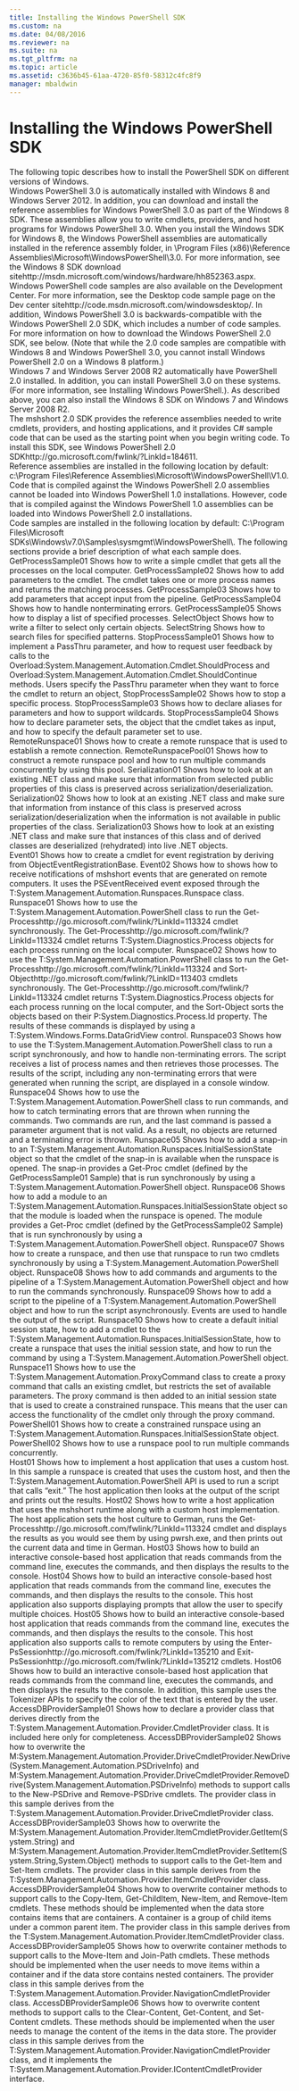 ```yaml
---
title: Installing the Windows PowerShell SDK
ms.custom: na
ms.date: 04/08/2016
ms.reviewer: na
ms.suite: na
ms.tgt_pltfrm: na
ms.topic: article
ms.assetid: c3636b45-61aa-4720-85f0-58312c4fc8f9
manager: mbaldwin
---
```

# Installing the Windows PowerShell SDK
<?xml version="1.0" encoding="utf-8"?>
<developerConceptualDocument xmlns="http://ddue.schemas.microsoft.com/authoring/2003/5" xmlns:xlink="http://www.w3.org/1999/xlink" xmlns:xsi="http://www.w3.org/2001/XMLSchema-instance" xsi:schemaLocation="http://ddue.schemas.microsoft.com/authoring/2003/5 http://dduestorage.blob.core.windows.net/ddueschema/developer.xsd">
  <introduction>
    <para>The following topic describes how to install the PowerShell SDK on different versions of Windows.</para>
  </introduction>
  <section>
    <title>Installing Windows PowerShell 3.0 SDK for Windows 8 and Windows Server 2012</title>
    <content>
      <para>Windows PowerShell 3.0 is automatically installed with Windows 8 and Windows Server 2012. In addition, you can download and install the reference assemblies for Windows PowerShell 3.0 as part of the Windows 8 SDK. These assemblies allow you to write cmdlets, providers, and host programs for Windows PowerShell 3.0. When you install the Windows SDK for Windows 8, the Windows PowerShell assemblies are automatically installed in the reference assembly folder, in \Program Files (x86)\Reference Assemblies\Microsoft\WindowsPowerShell\3.0. For more information, see the <externalLink><linkText>Windows 8 SDK download site</linkText><linkUri>http://msdn.microsoft.com/windows/hardware/hh852363.aspx</linkUri></externalLink>. Windows PowerShell code samples are also available on the Development Center. For more information, see the Desktop code sample page on the <externalLink><linkText>Dev center site</linkText><linkUri>http://code.msdn.microsoft.com/windowsdesktop/</linkUri></externalLink>. </para>
      <para>In addition, Windows PowerShell 3.0 is backwards-compatible with the Windows PowerShell 2.0 SDK, which includes a number of code samples. For more information on how to download the Windows PowerShell 2.0 SDK, see below. (Note that while the 2.0 code samples are compatible with Windows 8 and Windows PowerShell 3.0, you cannot install Windows PowerShell 2.0 on a Windows 8 platform.) </para>
    </content>
  </section>
  <section>
    <title>Installing Windows PowerShell 3.0 SDK for Windows 7 and Windows Server 2008 R2</title>
    <content>
      <para>Windows 7 and Windows Server 2008 R2 automatically have PowerShell 2.0 installed. In addition, you can install PowerShell 3.0 on these systems. (For more information, see <link xlink:href="6fbb0409-5a54-48ec-95e6-7f8b7d8c4969">Installing Windows PowerShell</link>.). As described above, you can also install the Windows 8 SDK on Windows 7 and Windows Server 2008 R2.</para>
    </content>
  </section>
  <section>
    <title>Installing Windows PowerShell 2.0 SDK for Windows 7, Vista, XP, Server 2003, and Server 2008</title>
    <content>
      <para>The <token>mshshort</token> 2.0 SDK provides the reference assemblies needed to write cmdlets, providers, and hosting applications, and it provides C# sample code that can be used as the starting point when you begin writing code. </para>
      <para>To install this SDK, see <externalLink><linkText>Windows PowerShell 2.0 SDK</linkText><linkUri>http://go.microsoft.com/fwlink/?LinkId=184611</linkUri></externalLink>.</para>
    </content>
    <sections>
      <section>
        <title>Reference assemblies</title>
        <content>
          <para>Reference assemblies are installed in the following location by default: <codeInline>c:\Program Files\Reference Assemblies\Microsoft\WindowsPowerShell\V1.0</codeInline>.</para>
          <alert class="note">
            <para>Code that is compiled against the Windows PowerShell 2.0 assemblies cannot be loaded into Windows PowerShell 1.0 installations. However, code that is compiled against the Windows PowerShell 1.0 assemblies can be loaded into Windows PowerShell 2.0 installations.</para>
          </alert>
        </content>
      </section>
      <section>
        <title>Samples</title>
        <content>
          <para>Code samples are installed in the following location by default: <codeInline>C:\Program Files\Microsoft SDKs\Windows\v7.0\Samples\sysmgmt\WindowsPowerShell\</codeInline>.</para>
          <para>The following sections provide a brief description of what each sample does.</para>
        </content>
        <sections>
          <section>
            <title>Cmdlet samples</title>
            <content>
              <definitionTable>
                <definedTerm>GetProcessSample01</definedTerm>
                <definition>
                  <para>Shows how to write a simple cmdlet that gets all the processes on the local computer.</para>
                </definition>
                <definedTerm>GetProcessSample02</definedTerm>
                <definition>
                  <para>Shows how to add parameters to the cmdlet. The cmdlet takes one or more process names and returns the matching processes.</para>
                </definition>
                <definedTerm>GetProcessSample03</definedTerm>
                <definition>
                  <para>Shows how to add parameters that accept input from the pipeline.</para>
                </definition>
                <definedTerm>GetProcessSample04</definedTerm>
                <definition>
                  <para>Shows how to handle nonterminating errors.</para>
                </definition>
                <definedTerm>GetProcessSample05</definedTerm>
                <definition>
                  <para>Shows how to display a list of specified processes.</para>
                </definition>
                <definedTerm>SelectObject</definedTerm>
                <definition>
                  <para>Shows how to write a filter to select only certain objects. </para>
                </definition>
                <definedTerm>SelectString</definedTerm>
                <definition>
                  <para>Shows how to search files for specified patterns.</para>
                </definition>
                <definedTerm>StopProcessSample01</definedTerm>
                <definition>
                  <para>Shows how to implement a <parameterReference>PassThru</parameterReference> parameter, and how to request user feedback by calls to the <codeEntityReference>Overload:System.Management.Automation.Cmdlet.ShouldProcess</codeEntityReference> and <codeEntityReference>Overload:System.Management.Automation.Cmdlet.ShouldContinue</codeEntityReference> methods. Users specify the <parameterReference>PassThru</parameterReference> parameter when they want to force the cmdlet to return an object, </para>
                </definition>
                <definedTerm>StopProcessSample02</definedTerm>
                <definition>
                  <para>Shows how to stop a specific process.</para>
                </definition>
                <definedTerm>StopProcessSample03</definedTerm>
                <definition>
                  <para>Shows how to declare aliases for parameters and how to support wildcards.</para>
                </definition>
                <definedTerm>StopProcessSample04</definedTerm>
                <definition>
                  <para>Shows how to declare parameter sets, the object that the cmdlet takes as input, and how to specify the default parameter set to use.</para>
                </definition>
              </definitionTable>
            </content>
          </section>
          <section>
            <title>Remoting samples</title>
            <content>
              <definitionTable>
                <definedTerm>RemoteRunspace01</definedTerm>
                <definition>
                  <para>Shows how to create a remote runspace that is used to establish a remote connection.</para>
                </definition>
                <definedTerm>RemoteRunspacePool01</definedTerm>
                <definition>
                  <para>Shows how to construct a remote runspace pool and how to run multiple commands concurrently by using this pool.</para>
                </definition>
                <definedTerm>Serialization01</definedTerm>
                <definition>
                  <para>Shows how to look at an existing .NET class and make sure that information from selected public properties of this class is preserved across serialization/deserialization.</para>
                </definition>
                <definedTerm>Serialization02</definedTerm>
                <definition>
                  <para>Shows how to look at an existing .NET class and make sure that information from instance of this class is preserved across serialization/deserialization when the information is not available in public properties of the class.</para>
                </definition>
                <definedTerm>Serialization03</definedTerm>
                <definition>
                  <para>Shows how to look at an existing .NET class and make sure that instances of this class and of derived classes are deserialized (rehydrated) into live .NET objects.</para>
                </definition>
              </definitionTable>
            </content>
          </section>
          <section>
            <title>Event samples</title>
            <content>
              <definitionTable>
                <definedTerm>Event01</definedTerm>
                <definition>
                  <para>Shows how to create a cmdlet for event registration by deriving from ObjectEventRegistrationBase.</para>
                </definition>
                <definedTerm>Event02</definedTerm>
                <definition>
                  <para>Shows how to shows how to receive notifications of <token>mshshort</token> events that are generated on remote computers. It uses the PSEventReceived event exposed through the <codeEntityReference>T:System.Management.Automation.Runspaces.Runspace</codeEntityReference> class.</para>
                </definition>
              </definitionTable>
            </content>
          </section>
          <section>
            <title>Hosting application samples</title>
            <content>
              <definitionTable>
                <definedTerm>Runspace01</definedTerm>
                <definition>
                  <para>Shows how to use the <codeEntityReference>T:System.Management.Automation.PowerShell</codeEntityReference> class to run the <externalLink><linkText>Get-Process</linkText><linkUri>http://go.microsoft.com/fwlink/?LinkId=113324</linkUri></externalLink> cmdlet synchronously. The <externalLink><linkText>Get-Process</linkText><linkUri>http://go.microsoft.com/fwlink/?LinkId=113324</linkUri></externalLink> cmdlet returns <codeEntityReference>T:System.Diagnostics.Process</codeEntityReference> objects for each process running on the local computer.</para>
                </definition>
                <definedTerm>Runspace02</definedTerm>
                <definition>
                  <para>Shows how to use the <codeEntityReference>T:System.Management.Automation.PowerShell</codeEntityReference> class to run the <externalLink><linkText>Get-Process</linkText><linkUri>http://go.microsoft.com/fwlink/?LinkId=113324</linkUri></externalLink> and <externalLink><linkText>Sort-Object</linkText><linkUri>http://go.microsoft.com/fwlink/?LinkID=113403</linkUri></externalLink> cmdlets synchronously. The <externalLink><linkText>Get-Process</linkText><linkUri>http://go.microsoft.com/fwlink/?LinkId=113324</linkUri></externalLink> cmdlet returns <codeEntityReference>T:System.Diagnostics.Process</codeEntityReference> objects for each process running on the local computer, and the Sort-Object sorts the objects based on their <codeEntityReference>P:System.Diagnostics.Process.Id</codeEntityReference> property. The results of these commands is displayed by using a <codeEntityReference>T:System.Windows.Forms.DataGridView</codeEntityReference> control.</para>
                </definition>
                <definedTerm>Runspace03</definedTerm>
                <definition>
                  <para>Shows how to use the <codeEntityReference>T:System.Management.Automation.PowerShell</codeEntityReference> class to run a script synchronously, and how to handle non-terminating errors. The script receives a list of process names and then retrieves those processes. The results of the script, including any non-terminating errors that were generated when running the script, are displayed in a console window.</para>
                </definition>
                <definedTerm>Runspace04</definedTerm>
                <definition>
                  <para>Shows how to use the <codeEntityReference>T:System.Management.Automation.PowerShell</codeEntityReference> class to run commands, and how to catch terminating errors that are thrown when running the commands. Two commands are run, and the last command is passed a parameter argument that is not valid. As a result, no objects are returned and a terminating error is thrown.</para>
                </definition>
                <definedTerm>Runspace05</definedTerm>
                <definition>
                  <para>Shows how to add a snap-in to an <codeEntityReference>T:System.Management.Automation.Runspaces.InitialSessionState</codeEntityReference> object so that the cmdlet of the snap-in is available when the runspace is opened. The snap-in provides a Get-Proc cmdlet (defined by the <legacyLink xlink:href="7b48bf80-cbf0-4cb1-8d5b-3b8d06196598">GetProcessSample01 Sample</legacyLink>) that is run synchronously by using a <codeEntityReference>T:System.Management.Automation.PowerShell</codeEntityReference> object.</para>
                </definition>
                <definedTerm>Runspace06</definedTerm>
                <definition>
                  <para>Shows how to add a module to an <codeEntityReference>T:System.Management.Automation.Runspaces.InitialSessionState</codeEntityReference> object so that the module is loaded when the runspace is opened. The module provides a Get-Proc cmdlet (defined by the <legacyLink xlink:href="481f557d-3344-4d33-b2da-4736a0165181">GetProcessSample02 Sample</legacyLink>) that is run synchronously by using a <codeEntityReference>T:System.Management.Automation.PowerShell</codeEntityReference> object.</para>
                </definition>
                <definedTerm>Runspace07</definedTerm>
                <definition>
                  <para>Shows how to create a runspace, and then use that runspace to run two cmdlets synchronously by using a <codeEntityReference>T:System.Management.Automation.PowerShell</codeEntityReference> object.</para>
                </definition>
                <definedTerm>Runspace08</definedTerm>
                <definition>
                  <para>Shows how to add commands and arguments to the pipeline of a <codeEntityReference>T:System.Management.Automation.PowerShell</codeEntityReference> object and how to run the commands synchronously.</para>
                </definition>
                <definedTerm>Runspace09</definedTerm>
                <definition>
                  <para>Shows how to add a script to the pipeline of a <codeEntityReference>T:System.Management.Automation.PowerShell</codeEntityReference> object and how to run the script asynchronously. Events are used to handle the output of the script.</para>
                </definition>
                <definedTerm>Runspace10</definedTerm>
                <definition>
                  <para>Shows how to create a default initial session state, how to add a cmdlet to the <codeEntityReference>T:System.Management.Automation.Runspaces.InitialSessionState</codeEntityReference>, how to create a runspace that uses the initial session state, and how to run the command by using a <codeEntityReference>T:System.Management.Automation.PowerShell</codeEntityReference> object.</para>
                </definition>
                <definedTerm>Runspace11</definedTerm>
                <definition>
                  <para>Shows how to use the <codeEntityReference>T:System.Management.Automation.ProxyCommand</codeEntityReference> class to create a proxy command that calls an existing cmdlet, but restricts the set of available parameters. The proxy command is then added to an initial session state that is used to create a constrained runspace. This means that the user can access the functionality of the cmdlet only through the proxy command.</para>
                </definition>
                <definedTerm>PowerShell01</definedTerm>
                <definition>
                  <para>Shows how to create a constrained runspace using an <codeEntityReference>T:System.Management.Automation.Runspaces.InitialSessionState</codeEntityReference> object.</para>
                </definition>
                <definedTerm>PowerShell02</definedTerm>
                <definition>
                  <para>Shows how to use a runspace pool to run multiple commands concurrently.</para>
                </definition>
              </definitionTable>
            </content>
          </section>
          <section>
            <title>Host samples</title>
            <content>
              <definitionTable>
                <definedTerm>Host01</definedTerm>
                <definition>
                  <para>Shows how to implement a host application that uses a custom host. In this sample a runspace is created that uses the custom host, and then the <codeEntityReference>T:System.Management.Automation.PowerShell</codeEntityReference> API is used to run a script that calls “exit.” The host application then looks at the output of the script and prints out the results.</para>
                </definition>
                <definedTerm>Host02</definedTerm>
                <definition>
                  <para>Shows how to write a host application that uses the <token>mshshort</token> runtime along with a custom host implementation. The host application sets the host culture to German, runs the <externalLink><linkText>Get-Process</linkText><linkUri>http://go.microsoft.com/fwlink/?LinkId=113324</linkUri></externalLink> cmdlet and displays the results as you would see them by using pwrsh.exe, and then prints out the current data and time in German.</para>
                </definition>
                <definedTerm>Host03</definedTerm>
                <definition>
                  <para>Shows how to build an interactive console-based host application that reads commands from the command line, executes the commands, and then displays the results to the console.</para>
                </definition>
                <definedTerm>Host04</definedTerm>
                <definition>
                  <para>Shows how to build an interactive console-based host application that reads commands from the command line, executes the commands, and then displays the results to the console. This host application also supports displaying prompts that allow the user to specify multiple choices.</para>
                </definition>
                <definedTerm>Host05</definedTerm>
                <definition>
                  <para>Shows how to build an interactive console-based host application that reads commands from the command line, executes the commands, and then displays the results to the console. This host application also supports calls to remote computers by using the <externalLink><linkText>Enter-PsSession</linkText><linkUri>http://go.microsoft.com/fwlink/?LinkId=135210</linkUri></externalLink> and <externalLink><linkText>Exit-PsSession</linkText><linkUri>http://go.microsoft.com/fwlink/?LinkId=135212</linkUri></externalLink> cmdlets.</para>
                </definition>
                <definedTerm>Host06</definedTerm>
                <definition>
                  <para>Shows how to build an interactive console-based host application that reads commands from the command line, executes the commands, and then displays the results to the console. In addition, this sample uses the Tokenizer APIs to specify the color of the text that is entered by the user.</para>
                </definition>
              </definitionTable>
            </content>
          </section>
          <section>
            <title>Provider samples</title>
            <content>
              <definitionTable>
                <definedTerm>AccessDBProviderSample01</definedTerm>
                <definition>
                  <para>Shows how to declare a provider class that derives directly from the <codeEntityReference>T:System.Management.Automation.Provider.CmdletProvider</codeEntityReference> class. It is included here only for completeness.</para>
                </definition>
                <definedTerm>AccessDBProviderSample02</definedTerm>
                <definition>
                  <para>Shows how to overwrite the <codeEntityReference>M:System.Management.Automation.Provider.DriveCmdletProvider.NewDrive(System.Management.Automation.PSDriveInfo)</codeEntityReference> and <codeEntityReference>M:System.Management.Automation.Provider.DriveCmdletProvider.RemoveDrive(System.Management.Automation.PSDriveInfo)</codeEntityReference> methods to support calls to the New-PSDrive and Remove-PSDrive cmdlets. The provider class in this sample derives from the <codeEntityReference>T:System.Management.Automation.Provider.DriveCmdletProvider</codeEntityReference> class.</para>
                </definition>
                <definedTerm>AccessDBProviderSample03</definedTerm>
                <definition>
                  <para>Shows how to overwrite the <codeEntityReference>M:System.Management.Automation.Provider.ItemCmdletProvider.GetItem(System.String)</codeEntityReference> and <codeEntityReference>M:System.Management.Automation.Provider.ItemCmdletProvider.SetItem(System.String,System.Object)</codeEntityReference> methods to support calls to the Get-Item and Set-Item cmdlets. The provider class in this sample derives from the <codeEntityReference>T:System.Management.Automation.Provider.ItemCmdletProvider</codeEntityReference> class.</para>
                </definition>
                <definedTerm>AccessDBProviderSample04</definedTerm>
                <definition>
                  <para>Shows how to overwrite container methods to support calls to the Copy-Item, Get-ChildItem, New-Item, and Remove-Item cmdlets. These methods should be implemented when the data store contains items that are containers. A container is a group of child items under a common parent item. The provider class in this sample derives from the <codeEntityReference>T:System.Management.Automation.Provider.ItemCmdletProvider</codeEntityReference> class.</para>
                </definition>
                <definedTerm>AccessDBProviderSample05</definedTerm>
                <definition>
                  <para>Shows how to overwrite container methods to support calls to the Move-Item and Join-Path cmdlets. These methods should be implemented when the user needs to move items within a container and if the data store contains nested containers. The provider class in this sample derives from the <codeEntityReference>T:System.Management.Automation.Provider.NavigationCmdletProvider</codeEntityReference> class.</para>
                </definition>
                <definedTerm>AccessDBProviderSample06</definedTerm>
                <definition>
                  <para>Shows how to overwrite content methods to support calls to the Clear-Content, Get-Content, and Set-Content cmdlets. These methods should be implemented when the user needs to manage the content of the items in the data store. The provider class in this sample derives from the <codeEntityReference>T:System.Management.Automation.Provider.NavigationCmdletProvider</codeEntityReference> class, and it implements the <codeEntityReference>T:System.Management.Automation.Provider.IContentCmdletProvider</codeEntityReference> interface.</para>
                </definition>
              </definitionTable>
            </content>
          </section>
        </sections>
      </section>
    </sections>
  </section>
  <relatedTopics />
</developerConceptualDocument>